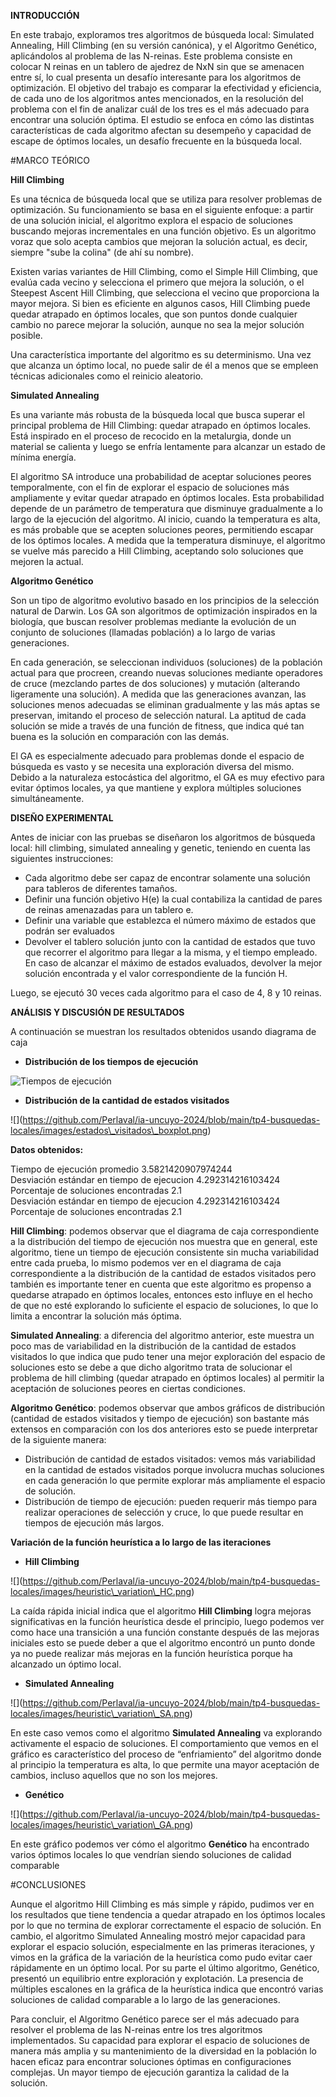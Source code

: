 **INTRODUCCIÓN**

En este trabajo, exploramos tres algoritmos de búsqueda local: Simulated Annealing, Hill Climbing (en su versión canónica), y el Algoritmo Genético, aplicándolos al problema de las N-reinas. Este problema consiste en colocar N reinas en un tablero de ajedrez de NxN sin que se amenacen entre sí, lo cual presenta un desafío interesante para los algoritmos de optimización. El objetivo del trabajo es comparar la efectividad y eficiencia, de cada uno de los algoritmos antes mencionados, en la resolución del problema con el fin de analizar cuál de los tres es el más adecuado para encontrar una solución óptima. El estudio se enfoca en cómo las distintas características de cada algoritmo afectan su desempeño y capacidad de escape de óptimos locales, un desafío frecuente en la búsqueda local.

#MARCO TEÓRICO 

**Hill Climbing**

Es una técnica de búsqueda local que se utiliza para resolver problemas de optimización. Su funcionamiento se basa en el siguiente enfoque: a partir de una solución inicial, el algoritmo explora el espacio de soluciones buscando mejoras incrementales en una función objetivo. Es un algoritmo voraz que solo acepta cambios que mejoran la solución actual, es decir, siempre "sube la colina" (de ahí su nombre).

Existen varias variantes de Hill Climbing, como el Simple Hill Climbing, que evalúa cada vecino y selecciona el primero que mejora la solución, o el Steepest Ascent Hill Climbing, que selecciona el vecino que proporciona la mayor mejora. Si bien es eficiente en algunos casos, Hill Climbing puede quedar atrapado en óptimos locales, que son puntos donde cualquier cambio no parece mejorar la solución, aunque no sea la mejor solución posible.

Una característica importante del algoritmo es su determinismo. Una vez que alcanza un óptimo local, no puede salir de él a menos que se empleen técnicas adicionales como el reinicio aleatorio.

**Simulated Annealing**

Es una variante más robusta de la búsqueda local que busca superar el principal problema de Hill Climbing: quedar atrapado en óptimos locales. Está inspirado en el proceso de recocido en la metalurgia, donde un material se calienta y luego se enfría lentamente para alcanzar un estado de mínima energía.

El algoritmo SA introduce una probabilidad de aceptar soluciones peores temporalmente, con el fin de explorar el espacio de soluciones más ampliamente y evitar quedar atrapado en óptimos locales. Esta probabilidad depende de un parámetro de temperatura que disminuye gradualmente a lo largo de la ejecución del algoritmo. Al inicio, cuando la temperatura es alta, es más probable que se acepten soluciones peores, permitiendo escapar de los óptimos locales. A medida que la temperatura disminuye, el algoritmo se vuelve más parecido a Hill Climbing, aceptando solo soluciones que mejoren la actual.

**Algoritmo Genético**

Son un tipo de algoritmo evolutivo basado en los principios de la selección natural de Darwin. Los GA son algoritmos de optimización inspirados en la biología, que buscan resolver problemas mediante la evolución de un conjunto de soluciones (llamadas población) a lo largo de varias generaciones.

En cada generación, se seleccionan individuos (soluciones) de la población actual para que procreen, creando nuevas soluciones mediante operadores de cruce (mezclando partes de dos soluciones) y mutación (alterando ligeramente una solución). A medida que las generaciones avanzan, las soluciones menos adecuadas se eliminan gradualmente y las más aptas se preservan, imitando el proceso de selección natural. La aptitud de cada solución se mide a través de una función de fitness, que indica qué tan buena es la solución en comparación con las demás.

El GA es especialmente adecuado para problemas donde el espacio de búsqueda es vasto y se necesita una exploración diversa del mismo. Debido a la naturaleza estocástica del algoritmo, el GA es muy efectivo para evitar óptimos locales, ya que mantiene y explora múltiples soluciones simultáneamente.

**DISEÑO EXPERIMENTAL**

Antes de iniciar con las pruebas se diseñaron los algoritmos de búsqueda local: hill climbing, simulated annealing y genetic, teniendo en cuenta las siguientes instrucciones:

- Cada algoritmo debe ser capaz de encontrar solamente una solución para tableros de diferentes tamaños.   
- Definir una función objetivo H(e) la cual contabiliza la cantidad de pares de reinas amenazadas para un tablero e.  
- Definir una variable que establezca el número máximo de estados que podrán ser evaluados  
- Devolver el tablero solución junto con la cantidad de estados que tuvo que recorrer el algoritmo para llegar a la misma, y el tiempo empleado. En caso de alcanzar el máximo de estados evaluados, devolver la mejor solución encontrada y el valor correspondiente de la función H.

Luego, se ejecutó 30 veces cada algoritmo para el caso de 4, 8 y 10 reinas.

**ANÁLISIS Y DISCUSIÓN DE RESULTADOS**

A continuación se muestran los resultados obtenidos usando diagrama de caja

- **Distribución de los tiempos de ejecución**
 
![Tiempos de ejecución](https://github.com/trinidadperea/ia-uncuyo-2024/raw/main/tp5-busquedas-locales/imagenes/tiempo_ejecucion_boxplot.png)


- **Distribución de la cantidad de estados visitados**

\!\[\](https://github.com/Perlaval/ia-uncuyo-2024/blob/main/tp4-busquedas-locales/images/estados\_visitados\_boxplot.png)

**Datos obtenidos:**

Tiempo de ejecución promedio  3.5821420907974244  
Desviación estándar en tiempo de ejecucion  4.292314216103424  
Porcentaje de soluciones encontradas  2.1  
Desviación estándar en tiempo de ejecucion  4.292314216103424  
Porcentaje de soluciones encontradas  2.1

**Hill Climbing**: podemos observar que el diagrama de caja correspondiente a la distribución del tiempo de ejecución nos muestra que en general, este algoritmo, tiene un tiempo de ejecución consistente sin mucha variabilidad entre cada prueba, lo mismo podemos ver en el diagrama de caja correspondiente a la distribución de la cantidad de estados visitados pero también es importante tener en cuenta que este algoritmo es propenso a quedarse atrapado en óptimos locales, entonces esto influye en el hecho de que no esté explorando lo suficiente el espacio de soluciones, lo que lo limita a encontrar la solución más óptima.

**Simulated Annealing**: a diferencia del algoritmo anterior, este muestra un poco mas de variabilidad en la distribución de la cantidad de estados visitados lo que indica que pudo tener una mejor exploración del espacio de soluciones esto se debe a que dicho algoritmo trata de solucionar el problema de hill climbing (quedar atrapado en óptimos locales) al permitir la aceptación de soluciones peores en ciertas condiciones.

**Algoritmo Genético**: podemos observar que ambos gráficos de distribución (cantidad de estados visitados y tiempo de ejecución) son bastante más extensos en comparación con los dos anteriores esto se puede interpretar de la siguiente manera:

- Distribución de cantidad de estados visitados: vemos más variabilidad en la cantidad de estados visitados porque involucra muchas soluciones en cada generación lo que permite explorar más ampliamente el espacio de solución.  
- Distribución de tiempo de ejecución: pueden requerir más tiempo para realizar operaciones de selección y cruce, lo que puede resultar en tiempos de ejecución más largos.

**Variación de la función heurística a lo largo de las iteraciones**

- **Hill Climbing**


\!\[\](https://github.com/Perlaval/ia-uncuyo-2024/blob/main/tp4-busquedas-locales/images/heuristic\_variation\_HC.png)

La caída rápida inicial indica que el algoritmo **Hill Climbing** logra mejoras significativas en la función heurística desde el principio, luego podemos ver como hace una transición a una función constante después de las mejoras iniciales esto se puede deber a que el algoritmo encontró un punto donde ya no puede realizar más mejoras en la función heurística porque ha alcanzado un óptimo local.

- **Simulated Annealing**

\!\[\](https://github.com/Perlaval/ia-uncuyo-2024/blob/main/tp4-busquedas-locales/images/heuristic\_variation\_SA.png)

En este caso vemos como el algoritmo **Simulated Annealing** va explorando activamente el espacio de soluciones. El comportamiento que vemos en el gráfico es característico del proceso de “enfriamiento” del algoritmo donde al principio la temperatura es alta, lo que permite una mayor aceptación de cambios, incluso aquellos que no son los mejores.

- **Genético**

\!\[\](https://github.com/Perlaval/ia-uncuyo-2024/blob/main/tp4-busquedas-locales/images/heuristic\_variation\_GA.png)

En este gráfico podemos ver cómo el algoritmo **Genético** ha encontrado varios óptimos locales lo que vendrían siendo soluciones de calidad comparable 

#CONCLUSIONES

Aunque el algoritmo Hill Climbing es más simple y rápido, pudimos ver en los resultados que tiene tendencia a quedar atrapado en los óptimos locales por lo que no termina de explorar correctamente el espacio de solución. En cambio, el algoritmo Simulated Annealing mostró mejor capacidad para explorar el espacio solución, especialmente en las primeras iteraciones, y vimos en la gráfica de la variación de la heurística como pudo evitar caer rápidamente en un óptimo local. Por su parte el último algoritmo, Genético, presentó un equilibrio entre exploración y explotación. La presencia de múltiples escalones en la gráfica de la heurística indica que encontró varias soluciones de calidad comparable a lo largo de las generaciones.

Para concluir, el Algoritmo Genético parece ser el más adecuado para resolver el problema de las N-reinas entre los tres algoritmos implementados. Su capacidad para explorar el espacio de soluciones de manera más amplia y su mantenimiento de la diversidad en la población lo hacen eficaz para encontrar soluciones óptimas en configuraciones complejas. Un mayor tiempo de ejecución garantiza la calidad de la solución.
